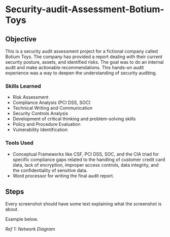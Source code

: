 
# Security-audit-Assessment-Botium-Toys

## Objective

This is a security audit assessment project for a fictional company called Botium Toys. The company has provided a report dealing with their current security posture, assets, and identified risks. The goal was to do an internal audit and make actionable recommendations. This hands-on audit experience was a way to deepen the understanding of security auditing.


### Skills Learned

- Risk Assessment
- Compliance Analysis (PCI DSS, SOC)
- Technical Writing and Communication
- Security Controls Analysis
- Development of critical thinking and problem-solving skills
- Policy and Procedure Evaluation
- Vulnerability Identification

### Tools Used

- Conceptual Frameworks like CSF, PCI DSS, SOC, and the CIA triad for  specific compliance gaps related to the handling of customer credit card data, lack of encryption, improper access controls, data integrity, and the confidentiality of sensitive data.
- Word processor for writing the final audit report.
  
## Steps


Every screenshot should have some text explaining what the screenshot is about.

Example below.

*Ref 1: Network Diagram*

